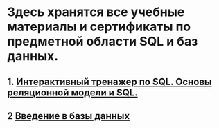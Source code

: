 # Здесь хранятся все учебные материалы и сертификаты по предметной области SQL и баз данных.

## 1. [Интерактивный тренажер по SQL. Основы реляционной модели и SQL.](https://github.com/KondratenkoMS/SQL_learning/tree/main/SQL_course_stepik)
## 2 [Введение в базы данных](https://stepik.org/course/551/info)
